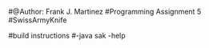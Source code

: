 #@Author: Frank J. Martinez
#Programming Assignment 5
#SwissArmyKnife

#build instructions
#-java sak -help 

